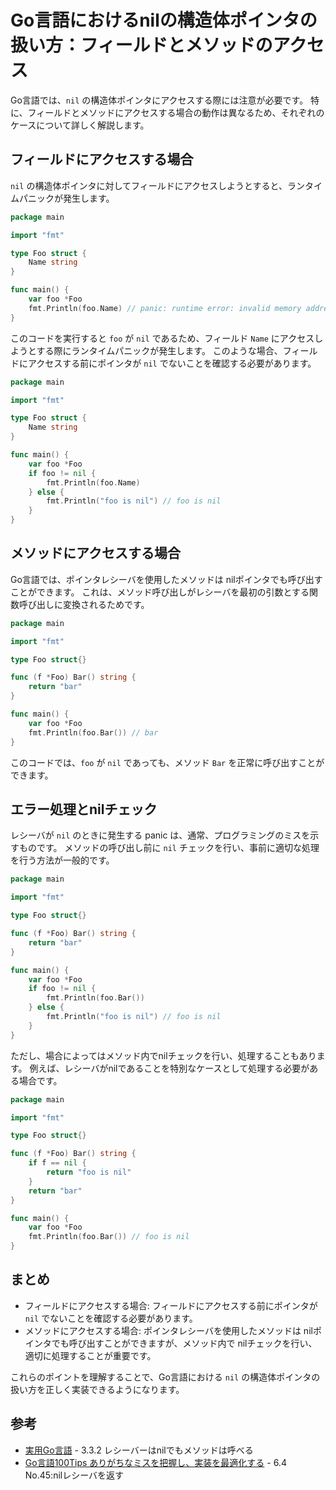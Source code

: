 # Go言語におけるnilの構造体ポインタの扱い方：フィールドとメソッドのアクセス

Go言語では、`nil` の構造体ポインタにアクセスする際には注意が必要です。
特に、フィールドとメソッドにアクセスする場合の動作は異なるため、それぞれのケースについて詳しく解説します。

## フィールドにアクセスする場合

`nil` の構造体ポインタに対してフィールドにアクセスしようとすると、ランタイムパニックが発生します。

```go
package main

import "fmt"

type Foo struct {
	Name string
}

func main() {
	var foo *Foo
	fmt.Println(foo.Name) // panic: runtime error: invalid memory address or nil pointer dereference
}

```

このコードを実行すると `foo` が `nil` であるため、フィールド `Name` にアクセスしようとする際にランタイムパニックが発生します。
このような場合、フィールドにアクセスする前にポインタが `nil` でないことを確認する必要があります。

```go
package main

import "fmt"

type Foo struct {
	Name string
}

func main() {
	var foo *Foo
	if foo != nil {
		fmt.Println(foo.Name)
	} else {
		fmt.Println("foo is nil") // foo is nil
	}
}

```

## メソッドにアクセスする場合

Go言語では、ポインタレシーバを使用したメソッドは nilポインタでも呼び出すことができます。
これは、メソッド呼び出しがレシーバを最初の引数とする関数呼び出しに変換されるためです。

```go
package main

import "fmt"

type Foo struct{}

func (f *Foo) Bar() string {
	return "bar"
}

func main() {
	var foo *Foo
	fmt.Println(foo.Bar()) // bar
}

```

このコードでは、`foo` が `nil` であっても、メソッド `Bar` を正常に呼び出すことができます。

## エラー処理とnilチェック

レシーバが `nil` のときに発生する panic は、通常、プログラミングのミスを示すものです。
メソッドの呼び出し前に `nil` チェックを行い、事前に適切な処理を行う方法が一般的です。

```go
package main

import "fmt"

type Foo struct{}

func (f *Foo) Bar() string {
	return "bar"
}

func main() {
	var foo *Foo
	if foo != nil {
		fmt.Println(foo.Bar())
	} else {
		fmt.Println("foo is nil") // foo is nil
	}
}

```

ただし、場合によってはメソッド内でnilチェックを行い、処理することもあります。
例えば、レシーバがnilであることを特別なケースとして処理する必要がある場合です。

```go
package main

import "fmt"

type Foo struct{}

func (f *Foo) Bar() string {
	if f == nil {
		return "foo is nil"
	}
	return "bar"
}

func main() {
	var foo *Foo
	fmt.Println(foo.Bar()) // foo is nil
}

```

## まとめ

- フィールドにアクセスする場合: フィールドにアクセスする前にポインタが `nil` でないことを確認する必要があります。
- メソッドにアクセスする場合: ポインタレシーバを使用したメソッドは nilポインタでも呼び出すことができますが、メソッド内で nilチェックを行い、適切に処理することが重要です。

これらのポイントを理解することで、Go言語における `nil` の構造体ポインタの扱い方を正しく実装できるようになります。

## 参考

- [実用Go言語](https://amzn.asia/d/0jkScTwO) - 3.3.2 レシーバーはnilでもメソッドは呼べる
- [Go言語100Tips ありがちなミスを把握し、実装を最適化する](https://amzn.asia/d/05chIHOS) - 6.4 No.45:nilレシーバを返す
